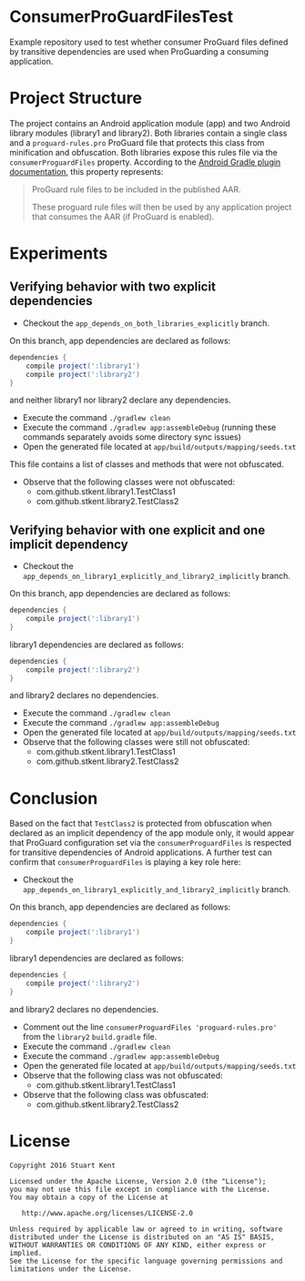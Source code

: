 # ConsumerProGuardFilesTest

Example repository used to test whether consumer ProGuard files defined by transitive dependencies are used when ProGuarding a consuming application.

# Project Structure

The project contains an Android application module (app) and two Android library modules (library1 and library2). Both libraries contain a single class and a `proguard-rules.pro` ProGuard file that protects this class from minification and obfuscation. Both libraries expose this rules file via the `consumerProguardFiles` property. According to the [Android Gradle plugin documentation](http://google.github.io/android-gradle-dsl/current/com.android.build.gradle.internal.dsl.ProductFlavor.html#com.android.build.gradle.internal.dsl.ProductFlavor:consumerProguardFiles), this property represents:

> ProGuard rule files to be included in the published AAR.
> 
> These proguard rule files will then be used by any application project that consumes the AAR (if ProGuard is enabled).

# Experiments

## Verifying behavior with two explicit dependencies

- Checkout the `app_depends_on_both_libraries_explicitly` branch.

On this branch, app dependencies are declared as follows:

```groovy
dependencies {
    compile project(':library1')
    compile project(':library2')
}
```

and neither library1 nor library2 declare any dependencies.

- Execute the command `./gradlew clean`
- Execute the command `./gradlew app:assembleDebug` (running these commands separately avoids some directory sync issues)
- Open the generated file located at `app/build/outputs/mapping/seeds.txt`

This file contains a list of classes and methods that were not obfuscated.

- Observe that the following classes were not obfuscated:
	- com.github.stkent.library1.TestClass1
	- com.github.stkent.library2.TestClass2

## Verifying behavior with one explicit and one implicit dependency

- Checkout the `app_depends_on_library1_explicitly_and_library2_implicitly` branch.

On this branch, app dependencies are declared as follows:

```groovy
dependencies {
    compile project(':library1')
}
```

library1 dependencies are declared as follows:

```groovy
dependencies {
    compile project(':library2')
}
```

and library2 declares no dependencies.

- Execute the command `./gradlew clean`
- Execute the command `./gradlew app:assembleDebug`
- Open the generated file located at `app/build/outputs/mapping/seeds.txt`
- Observe that the following classes were still not obfuscated:
	- com.github.stkent.library1.TestClass1
	- com.github.stkent.library2.TestClass2

# Conclusion

Based on the fact that `TestClass2` is protected from obfuscation when declared as an implicit dependency of the app module only, it would appear that ProGuard configuration set via the `consumerProguardFiles` is respected for transitive dependencies of Android applications. A further test can confirm that `consumerProguardFiles` is playing a key role here:

- Checkout the `app_depends_on_library1_explicitly_and_library2_implicitly` branch.

On this branch, app dependencies are declared as follows:

```groovy
dependencies {
    compile project(':library1')
}
```

library1 dependencies are declared as follows:

```groovy
dependencies {
    compile project(':library2')
}
```

and library2 declares no dependencies.

- Comment out the line `consumerProguardFiles 'proguard-rules.pro'` from the `library2` `build.gradle` file.
- Execute the command `./gradlew clean`
- Execute the command `./gradlew app:assembleDebug`
- Open the generated file located at `app/build/outputs/mapping/seeds.txt`
- Observe that the following class was not obfuscated:
	- com.github.stkent.library1.TestClass1
- Observe that the following class was obfuscated:
	- com.github.stkent.library2.TestClass2


# License

    Copyright 2016 Stuart Kent
    
    Licensed under the Apache License, Version 2.0 (the "License");
    you may not use this file except in compliance with the License.
    You may obtain a copy of the License at
    
       http://www.apache.org/licenses/LICENSE-2.0
    
    Unless required by applicable law or agreed to in writing, software
    distributed under the License is distributed on an "AS IS" BASIS,
    WITHOUT WARRANTIES OR CONDITIONS OF ANY KIND, either express or implied.
    See the License for the specific language governing permissions and
    limitations under the License.
